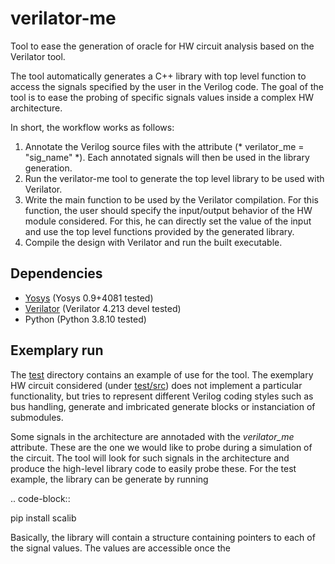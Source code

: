 # verilator-me

Tool to ease the generation of oracle for HW circuit analysis based on the Verilator tool.

The tool automatically generates a C++ library with top level function to
access the signals specified by the user in the Verilog code.  The goal of the
tool is to ease the probing of specific signals values inside a complex HW
architecture.  

In short, the workflow works as follows:
1. Annotate the Verilog source files with the attribute (\* verilator\_me =
   "sig\_name" \*). Each annotated signals will then be used in the library
   generation.
1. Run the verilator-me tool to generate the top level library to be used with
   Verilator.
1. Write the main function to be used by the Verilator compilation. For this
   function, the user should specify the input/output behavior of the HW module
   considered. For this, he can directly set the value of the input and use the
   top level functions provided by the generated library.  
1. Compile the design with Verilator and run the built executable.


## Dependencies

* [Yosys](http://www.clifford.at/yosys/) (Yosys 0.9+4081 tested)
* [Verilator](https://www.veripool.org/verilator/) (Verilator 4.213 devel tested)
* Python (Python 3.8.10 tested)

## Exemplary run

The [test](test/) directory contains an example of use for the tool. The
exemplary HW circuit considered (under [test/src](test/src/)) does not implement a particular functionality,
but tries to represent different Verilog coding styles such as bus handling,
generate and imbricated generate blocks or instanciation of submodules.

Some signals in the architecture are annotaded with the *verilator\_me* attribute. These are the one
we would like to probe during a simulation of the circuit. The tool will look for such signals in the architecture 
and produce the high-level library code to easily probe these. For the test example, the library can be generate by running


.. code-block::

   pip install scalib


Basically, the library will contain a structure containing 
pointers to each of the signal values. The values are accessible once the 


